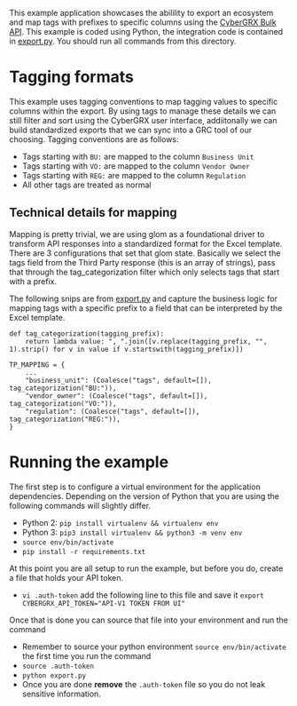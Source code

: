 This example application showcases the abilility to export an ecosystem and map tags with prefixes to specific columns using the [CyberGRX Bulk API](https://api.cybergrx.com/bulk-v1/swagger/).  This example is coded using Python, the integration code is contained in [export.py](./export.py).  You should run all commands from this directory.

# Tagging formats
This example uses tagging conventions to map tagging values to specific columns within the export.  By using tags to manage these details we can still filter and sort using the CyberGRX user interface, addiitonally we can build standardized exports that we can sync into a GRC tool of our choosing.  Tagging conventions are as follows:
- Tags starting with `BU:` are mapped to the column `Business Unit`
- Tags starting with `VO:` are mapped to the column `Vendor Owner`
- Tags starting with `REG:` are mapped to the column `Regulation`
- All other tags are treated as normal

## Technical details for mapping
Mapping is pretty trivial, we are using glom as a foundational driver to transform API responses into a standardized format for the Excel template.  There are 3 configurations that set that glom state.  Basically we select the tags field from the Third Party response (this is an array of strings), pass that through the tag_categorization filter which only selects tags that start with a prefix.

The following snips are from [export.py](./export.py) and capture the business logic for mapping tags with a specific prefix to a field that can be interpreted by the Excel template.

```
def tag_categorization(tagging_prefix):
    return lambda value: ", ".join([v.replace(tagging_prefix, "", 1).strip() for v in value if v.startswith(tagging_prefix)])

TP_MAPPING = {
    ...
    "business_unit": (Coalesce("tags", default=[]), tag_categorization("BU:")),
    "vendor_owner": (Coalesce("tags", default=[]), tag_categorization("VO:")),
    "regulation": (Coalesce("tags", default=[]), tag_categorization("REG:")),
}
```

# Running the example
The first step is to configure a virtual environment for the application dependencies.  Depending on the version of Python that you are using the following commands will slightly differ.
- Python 2: `pip install virtualenv && virtualenv env`
- Python 3: `pip3 install virtualenv && python3 -m venv env`
- `source env/bin/activate`
- `pip install -r requirements.txt`

At this point you are all setup to run the example, but before you do, create a file that holds your API token. 
- `vi .auth-token` add the following line to this file and save it `export CYBERGRX_API_TOKEN="API-V1 TOKEN FROM UI"`

Once that is done you can source that file into your environment and run the command
- Remember to source your python environment `source env/bin/activate` the first time you run the command
- `source .auth-token`
- `python export.py`
- Once you are done **remove** the `.auth-token` file so you do not leak sensitive information.
